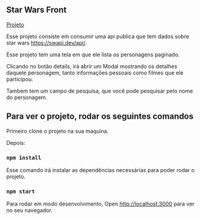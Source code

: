 ## Star Wars Front

[Projeto](https://prnt.sc/YxmBeKopx4yj)

Esse projeto consiste em consumir uma api publica que tem dados sobre star wars https://swapi.dev/api/.

Esse projeto tem uma tela em que ele lista os personagens paginado.

Clicando no botão details, irá abrir um Modal mostrando os detalhes daquele personagem, tanto informações pessoais como filmes que ele participou.

Tambem tem um campo de pesquisa, que você pode pesquisar pelo nome do personagem.

## Para ver o projeto, rodar os seguintes comandos

Primeiro clone o projeto na sua maquina.

Depois:

### `npm install`

Esse comando irá instalar as dependências necessárias para poder rodar o projeto.

### `npm start`

Para rodar em modo desenvolvimento,
Open [http://localhost:3000](http://localhost:3000) para ver no seu navegador.